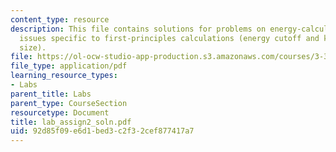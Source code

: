 ```yaml
---
content_type: resource
description: This file contains solutions for problems on energy-calculation convergence
  issues specific to first-principles calculations (energy cutoff and k-point grid
  size).
file: https://ol-ocw-studio-app-production.s3.amazonaws.com/courses/3-320-atomistic-computer-modeling-of-materials-sma-5107-spring-2005/92d85f09e6d1bed3c2f32cef877417a7_lab_assign2_soln.pdf
file_type: application/pdf
learning_resource_types:
- Labs
parent_title: Labs
parent_type: CourseSection
resourcetype: Document
title: lab_assign2_soln.pdf
uid: 92d85f09-e6d1-bed3-c2f3-2cef877417a7
---
```

